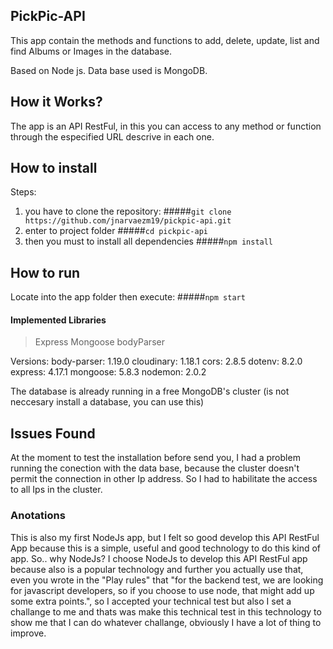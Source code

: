 ## PickPic-API ##
This app contain the methods and functions to add, delete, update, list and find Albums or Images in the database.

Based on Node js.
Data base used is MongoDB.

## How it Works? ##
The app is an API RestFul, in this you can access to any method or function through the especified URL descrive in each one.  


## How to install
Steps:
1. you have to clone the repository:
#####`git clone https://github.com/jnarvaezm19/pickpic-api.git`
2. enter to project folder
#####`cd pickpic-api`
3. then you must to install all dependencies
#####`npm install`

## How to run ##
Locate into the app folder then execute:
#####`npm start`
 
#### Implemented Libraries ####
>Express
>Mongoose
>bodyParser

Versions:
body-parser: 1.19.0
cloudinary: 1.18.1
cors: 2.8.5
dotenv: 8.2.0
express: 4.17.1
mongoose: 5.8.3
nodemon: 2.0.2

The database is already running in a free MongoDB's cluster (is not neccesary install a database, you can use this)


## Issues Found ##
At the moment to test the installation before send you, I had a problem running the conection with the data base, because the cluster doesn't permit the connection in other Ip address. So I had to habilitate the access to all Ips in the cluster.

### Anotations ###
This is also my first NodeJs app, but I felt so good develop this API RestFul App because this is a simple, useful and good technology to do this kind of app. 
So.. why NodeJs? I choose NodeJs to develop this API RestFul app because also is a popular technology and further you actually use that, even you wrote in the "Play rules" that "for the
backend test, we are looking for javascript developers, so if you choose to use node, that
might add up some extra points.", so I accepted your technical test but also I set a challange to me and thats was make this technical test in this technology to show me that I can do whatever challange, obviously I have a lot of thing to improve.
